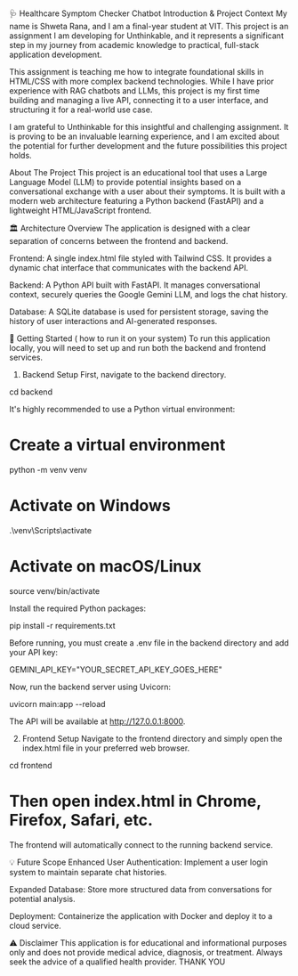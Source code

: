 🩺 Healthcare Symptom Checker Chatbot
Introduction & Project Context
My name is Shweta Rana, and I am a final-year student at VIT. This project is an assignment I am developing for Unthinkable, and it represents a significant step in my journey from academic knowledge to practical, full-stack application development.

This assignment is teaching me how to integrate foundational skills in HTML/CSS with more complex backend technologies. While I have prior experience with RAG chatbots and LLMs, this project is my first time building and managing a live API, connecting it to a user interface, and structuring it for a real-world use case.

I am grateful to Unthinkable for this insightful and challenging assignment. It is proving to be an invaluable learning experience, and I am excited about the potential for further development and the future possibilities this project holds.

About The Project
This project is an educational tool that uses a Large Language Model (LLM) to provide potential insights based on a conversational exchange with a user about their symptoms. It is built with a modern web architecture featuring a Python backend (FastAPI) and a lightweight HTML/JavaScript frontend.

🏛️ Architecture Overview
The application is designed with a clear separation of concerns between the frontend and backend.

Frontend: A single index.html file styled with Tailwind CSS. It provides a dynamic chat interface that communicates with the backend API.

Backend: A Python API built with FastAPI. It manages conversational context, securely queries the Google Gemini LLM, and logs the chat history.

Database: A SQLite database is used for persistent storage, saving the history of user interactions and AI-generated responses.

🚀 Getting Started ( how to run it on your system)
To run this application locally, you will need to set up and run both the backend and frontend services.

1. Backend Setup
First, navigate to the backend directory.

cd backend

It's highly recommended to use a Python virtual environment:

# Create a virtual environment
python -m venv venv

# Activate on Windows
.\venv\Scripts\activate

# Activate on macOS/Linux
source venv/bin/activate

Install the required Python packages:

pip install -r requirements.txt

Before running, you must create a .env file in the backend directory and add your API key:

GEMINI_API_KEY="YOUR_SECRET_API_KEY_GOES_HERE"

Now, run the backend server using Uvicorn:

uvicorn main:app --reload

The API will be available at http://127.0.0.1:8000.

2. Frontend Setup
Navigate to the frontend directory and simply open the index.html file in your preferred web browser.

cd frontend
# Then open index.html in Chrome, Firefox, Safari, etc.

The frontend will automatically connect to the running backend service.

💡 Future Scope
Enhanced User Authentication: Implement a user login system to maintain separate chat histories.

Expanded Database: Store more structured data from conversations for potential analysis.

Deployment: Containerize the application with Docker and deploy it to a cloud service.

⚠️ Disclaimer
This application is for educational and informational purposes only and does not provide medical advice, diagnosis, or treatment. Always seek the advice of a qualified health provider.
THANK YOU 
